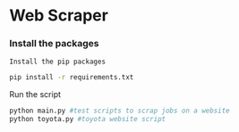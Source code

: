 # Web Scraper

### Install the packages

    Install the pip packages

```bash
pip install -r requirements.txt
```

Run the script

```python
python main.py #test scripts to scrap jobs on a website
python toyota.py #toyota website script
